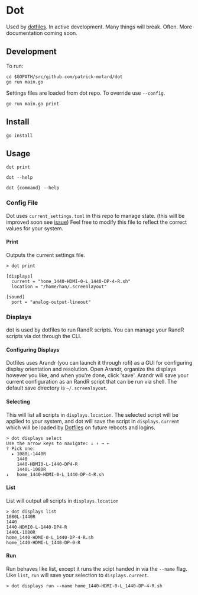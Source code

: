 # Dot

Used by [dotfiles](https://github.com/patrick-motard/dotfiles). In active development. Many things will break. Often. More documentation coming soon.

## Development

To run:

```
cd $GOPATH/src/github.com/patrick-motard/dot
go run main.go
```

Settings files are loaded from dot repo. To override use `--config`.

```
go run main.go print
```

## Install

`go install`


## Usage

`dot print`

`dot --help`

`dot {command} --help`

### Config File

Dot uses `current_settings.toml` in this repo to manage state. (this will be improved soon see [issue](https://github.com/patrick-motard/dot/issues/7)) Feel free to modify this file to reflect the correct values for your system.

#### Print

Outputs the current settings file.

```
> dot print

[displays]
  current = "home_1440-HDMI-0-L_1440-DP-4-R.sh"
  location = "/home/han/.screenlayout"

[sound]
  port = "analog-output-lineout"
```

### Displays

dot is used by dotfiles to run RandR scripts. You can manage your RandR scripts via dot through the CLI.


#### Configuring Displays

Dotfiles uses Arandr (you can launch it through rofi) as a GUI for configuring display orientation and resolution. Open Arandr, organize the displays however you like, and when you're done, click 'save'. Arandr will save your current configuration as an RandR script that can be run via shell. The default save directory is `~/.screenlayout`.

#### Selecting

This will list all scripts in `displays.location`. The selected script will be applied to your system, and dot will save the script in `displays.current` which will be loaded by [Dotfiles](https://github.com/patrick-motard/dotfiles) on future reboots and logins.

```
> dot displays select
Use the arrow keys to navigate: ↓ ↑ → ← 
? Pick one: 
  ▸ 1080L-1440R
    1440
    1440-HDMI0-L-1440-DP4-R
    1440L-1080R
↓   home_1440-HDMI-0-L_1440-DP-4-R.sh
```


#### List

List will output all scripts in `displays.location`

```
> dot displays list
1080L-1440R
1440
1440-HDMI0-L-1440-DP4-R
1440L-1080R
home_1440-HDMI-0-L_1440-DP-4-R.sh
home_1440-HDMI-L_1440-DP-0-R
```

#### Run

Run behaves like list, except it runs the scipt handed in via the `--name` flag. Like `list`, `run` will save your selection to `displays.current`.

```
> dot displays run --name home_1440-HDMI-0-L_1440-DP-4-R.sh
```
